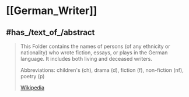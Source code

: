 
# [[German_Writer]] 

## #has_/text_of_/abstract 

> This Folder contains the names of persons (of any ethnicity or nationality) who wrote fiction, essays, or plays in the German language. 
> It includes both living and deceased writers.
>
> Abbreviations: children's (ch), drama (d), fiction (f), non-fiction (nf), poetry (p)
>
> [Wikipedia](https://en.wikipedia.org/wiki/List%20of%20German-language%20authors) 



